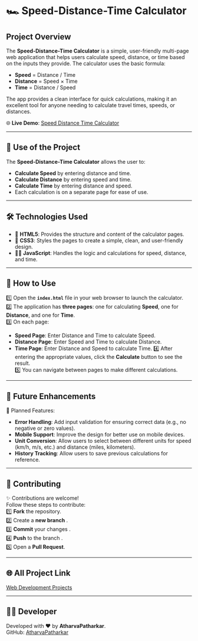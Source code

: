 # 🏎️ Speed-Distance-Time Calculator

## Project Overview

The **Speed-Distance-Time Calculator** is a simple, user-friendly multi-page web application that helps users calculate speed, distance, or time based on the inputs they provide. The calculator uses the basic formula:

- **Speed** = Distance / Time
- **Distance** = Speed × Time
- **Time** = Distance / Speed

The app provides a clean interface for quick calculations, making it an excellent tool for anyone needing to calculate travel times, speeds, or distances.

🌐 **Live Demo**: [Speed Distance Time Calculator](https://atharvapatharkar.github.io/web-development-projects/Speed%20Distance%20Time%20Calculator/index.html) 

---

## 🌟 Use of the Project

The **Speed-Distance-Time Calculator** allows the user to:
- **Calculate Speed** by entering distance and time.
- **Calculate Distance** by entering speed and time.
- **Calculate Time** by entering distance and speed.
- Each calculation is on a separate page for ease of use.

---

## 🛠️ Technologies Used

- 📄 **HTML5**: Provides the structure and content of the calculator pages.
- 🎨 **CSS3**: Styles the pages to create a simple, clean, and user-friendly design.
- 🧑‍💻 **JavaScript**: Handles the logic and calculations for speed, distance, and time.

---

## 🚀 How to Use

1️⃣ Open the **`index.html`** file in your web browser to launch the calculator.  
2️⃣ The application has **three pages**: one for calculating **Speed**, one for **Distance**, and one for **Time**.  
3️⃣ On each page:
   - **Speed Page**: Enter Distance and Time to calculate Speed.
   - **Distance Page**: Enter Speed and Time to calculate Distance.
   - **Time Page**: Enter Distance and Speed to calculate Time.
4️⃣ After entering the appropriate values, click the **Calculate** button to see the result.  
5️⃣ You can navigate between pages to make different calculations.

---

## 🔮 Future Enhancements

📌 Planned Features:  
- **Error Handling**: Add input validation for ensuring correct data (e.g., no negative or zero values).  
- **Mobile Support**: Improve the design for better use on mobile devices.  
- **Unit Conversion**: Allow users to select between different units for speed (km/h, m/s, etc.) and distance (miles, kilometers).  
- **History Tracking**: Allow users to save previous calculations for reference.

---

## 🤝 Contributing

✨ Contributions are welcome!  
Follow these steps to contribute:  
1️⃣ **Fork** the repository.  
2️⃣ Create a **new branch** .  
3️⃣ **Commit** your changes .  
4️⃣ **Push** to the branch .  
5️⃣ Open a **Pull Request**.

---

## 🌐 All Project Link

[Web Development Projects](https://atharvapatharkar.github.io/web-development-projects/)

---

## 🧑‍💻 Developer

Developed with ❤️ by **AtharvaPatharkar**.  
GitHub: [AtharvaPatharkar](https://github.com/AtharvaPatharkar)
